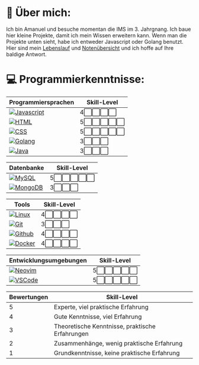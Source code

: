 # 💫 Über mich:
Ich bin Amanuel und besuche momentan die IMS im 3. Jahrgnang. Ich baue hier kleine Projekte, damit ich mein Wissen erweitern kann. Wenn man die Projekte unten sieht, habe ich entweder Javascript oder Golang benutzt. Hier sind mein [Lebenslauf](Lebenslauf.pdf) und [Notenübersicht](Übersicht_Modulnoten_Amanuel_Isaak.pdf) und ich hoffe auf Ihre baldige Antwort.


# 💻 Programmierkenntnisse:
|Programmiersprachen|Skill-Level|
|-----|-----|
|[![Javascript](https://skillicons.dev/icons?i=js)](https://skillicons.dev)|4⬜⬜⬜⬜|
|[![HTML](https://skillicons.dev/icons?i=html)](https://skillicons.dev)|5⬜⬜⬜⬜⬜|
|[![CSS](https://skillicons.dev/icons?i=css)](https://skillicons.dev)|5⬜⬜⬜⬜⬜|
|[![Golang](https://skillicons.dev/icons?i=go)](https://skillicons.dev)|3⬜⬜⬜|
|[![Java](https://skillicons.dev/icons?i=java)](https://skillicons.dev)|3⬜⬜⬜|

|Datenbanke|Skill-Level|
|-----|-----|
|[![MySQL](https://skillicons.dev/icons?i=mysql)](https://skillicons.dev)|5⬜⬜⬜⬜⬜|
|[![MongoDB](https://skillicons.dev/icons?i=mongodb)](https://skillicons.dev)|3⬜⬜⬜|

|Tools|Skill-Level|
|-----|-----|
|[![Linux](https://skillicons.dev/icons?i=linux)](https://skillicons.dev)|4⬜⬜⬜⬜|
|[![Git](https://skillicons.dev/icons?i=git)](https://skillicons.dev)|3⬜⬜⬜|
|[![Github](https://skillicons.dev/icons?i=github)](https://skillicons.dev)|4⬜⬜⬜⬜|
|[![Docker](https://skillicons.dev/icons?i=docker)](https://skillicons.dev)|4⬜⬜⬜⬜|

|Entwicklungsumgebungen|Skill-Level|
|----|----|
|[![Neovim](https://skillicons.dev/icons?i=neovim)](https://skillicons.dev)|5⬜⬜⬜⬜⬜|
|[![VSCode](https://skillicons.dev/icons?i=vscode)](https://skillicons.dev)|5⬜⬜⬜⬜⬜|

|Bewertungen|Skill-Level|
|----|----|
|5| Experte, viel praktische Erfahrung |
|4| Gute Kenntnisse, viel Erfahrung |
|3| Theoretische Kenntnisse, praktische Erfahrungen |
|2|	Zusammenhänge, wenig praktische Erfahrung |
|1|	Grundkenntnisse, keine praktische Erfahrung |
